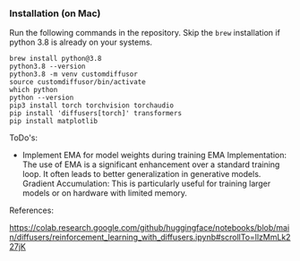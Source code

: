 ### Installation (on Mac)

Run the following commands in the repository. Skip the `brew` installation if python 3.8 is already on your systems.
```
brew install python@3.8
python3.8 --version
python3.8 -m venv customdiffusor
source customdiffusor/bin/activate
which python
python --version
pip3 install torch torchvision torchaudio
pip install 'diffusers[torch]' transformers
pip install matplotlib
```



ToDo's:
- Implement EMA for model weights during training
EMA Implementation: The use of EMA is a significant enhancement over a standard training loop. It often leads to better generalization in generative models.
Gradient Accumulation: This is particularly useful for training larger models or on hardware with limited memory.


References:

https://colab.research.google.com/github/huggingface/notebooks/blob/main/diffusers/reinforcement_learning_with_diffusers.ipynb#scrollTo=llzMmLk227jK

